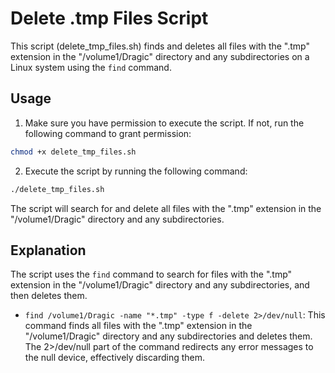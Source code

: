 # Delete .tmp Files Script

This script (delete_tmp_files.sh) finds and deletes all files with the ".tmp" extension in the "/volume1/Dragic" directory and any subdirectories on a Linux system using the `find` command.

## Usage
1. Make sure you have permission to execute the script. If not, run the following command to grant permission:

```bash
chmod +x delete_tmp_files.sh
```

2. Execute the script by running the following command:

```bash
./delete_tmp_files.sh
```

The script will search for and delete all files with the ".tmp" extension in the "/volume1/Dragic" directory and any subdirectories.

## Explanation

The script uses the `find` command to search for files with the ".tmp" extension in the "/volume1/Dragic" directory and any subdirectories, and then deletes them.

* `find /volume1/Dragic -name "*.tmp" -type f -delete 2>/dev/null`: This command finds all files with the ".tmp" extension in the "/volume1/Dragic" directory and any subdirectories and deletes them. The 2>/dev/null part of the command redirects any error messages to the null device, effectively discarding them.
